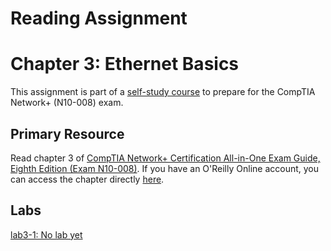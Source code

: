 # Reading Assignment
# Chapter 3: Ethernet Basics
This assignment is part of a [self-study course](../README.md) to prepare for the CompTIA Network+ (N10-008) exam.
## Primary Resource
Read chapter 3 of [CompTIA Network+ Certification All-in-One Exam Guide, Eighth Edition (Exam N10-008)](https://www.amazon.com/CompTIA-Network-Certification-N10-008-Comptia/dp/1264269056).  If you have an O'Reilly Online account, you can access the chapter directly [here](https://learning.oreilly.com/library/view/foo/xxxxxxxxxxxxx/ch03.xhtml).
## Labs
[lab3-1: No lab yet](lab3-1.md)</br>
